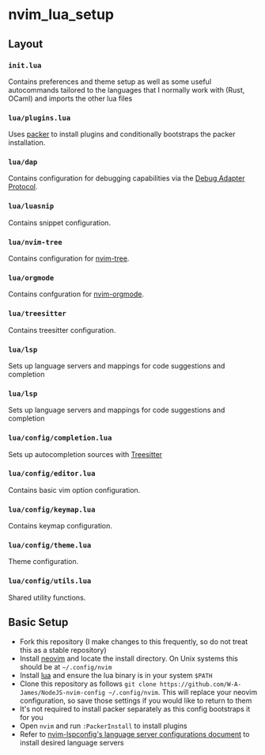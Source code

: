 # nvim_lua_setup

## Layout

### `init.lua`

Contains preferences and theme setup as well as some useful autocommands tailored to the languages that I normally work with (Rust, OCaml) and imports the other lua files

### `lua/plugins.lua`

Uses [packer](https://github.com/wbthomason/packer.nvim) to install plugins and conditionally 
bootstraps the packer installation.

### `lua/dap`

Contains configuration for debugging capabilities via the [Debug Adapter
Protocol](https://github.com/mfussenegger/nvim-dap).

### `lua/luasnip`

Contains snippet configuration.

### `lua/nvim-tree`

Contains configuration for [nvim-tree](https://github.com/nvim-tree/nvim-tree.lua).

### `lua/orgmode`

Contains confguration for [nvim-orgmode](https://github.com/nvim-orgmode/orgmode).

### `lua/treesitter`

Contains treesitter configuration.

### `lua/lsp`

Sets up language servers and mappings for code suggestions and completion

### `lua/lsp`

Sets up language servers and mappings for code suggestions and completion

### `lua/config/completion.lua`

Sets up autocompletion sources with [Treesitter](https://github.com/nvim-treesitter/nvim-treesitter)

### `lua/config/editor.lua`

Contains basic vim option configuration.

### `lua/config/keymap.lua`

Contains keymap configuration.

### `lua/config/theme.lua`

Theme configuration.

### `lua/config/utils.lua`

Shared utility functions.

## Basic Setup

- Fork this repository (I make changes to this frequently, so do not treat this as a stable repository)
- Install [neovim](git@github.com:neovim/neovim.git) and locate the install directory. On Unix systems this should be at `~/.config/nvim`
- Install [lua](https://www.lua.org/download.html) and ensure the lua binary is in your system `$PATH`
- Clone this repository as follows `git clone https://github.com/W-A-James/NodeJS-nvim-config ~/.config/nvim`. This will replace your neovim configuration, so save those settings if you would like to return to them
- It's not required to install packer separately as this config bootstraps it for you
- Open `nvim` and run `:PackerInstall` to install plugins
- Refer to [nvim-lspconfig's language server configurations document](https://github.com/neovim/nvim-lspconfig/blob/master/doc/server_configurations.md) to install desired language servers

